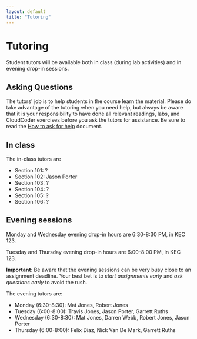 ```yaml
---
layout: default
title: "Tutoring"
---
```


Tutoring
========

Student tutors will be available both in class (during lab activities) and in evening drop-in sessions.

Asking Questions
----------------

The tutors' job is to help students in the course learn the material.  Please do take advantage of the tutoring when you need help, but always be aware that it is your responsibility to have done all relevant readings, labs, and CloudCoder exercises before you ask the tutors for assistance.  Be sure to read the [How to ask for help](http://faculty.ycp.edu/~dhovemey/askingForHelp.html) document.

In class
--------

The in-class tutors are

* Section 101: ?
* Section 102: Jason Porter
* Section 103: ?
* Section 104: ?
* Section 105: ?
* Section 106: ?

Evening sessions
----------------

Monday and Wednesday evening drop-in hours are 6:30-8:30 PM, in KEC 123.

Tuesday and Thursday evening drop-in hours are 6:00-8:00 PM, in KEC 123.

**Important**: Be aware that the evening sessions can be very busy close to an assignment deadline.  Your best bet is to *start assignments early* and *ask questions early* to avoid the rush.

The evening tutors are:

* Monday (6:30-8:30): Mat Jones, Robert Jones
* Tuesday (6:00-8:00): Travis Jones, Jason Porter, Garrett Ruths
* Wednesday (6:30-8:30): Mat Jones, Darren Webb, Robert Jones, Jason Porter
* Thursday (6:00-8:00): Felix Diaz, Nick Van De Mark, Garrett Ruths

<!-- vim:set wrap: ­-->
<!-- vim:set linebreak: -->
<!-- vim:set nolist: -->
